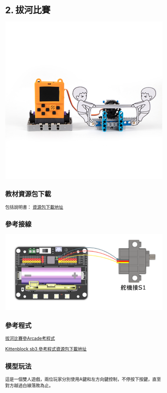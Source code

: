 # 2. 拔河比賽

![](../../images/tugofwar1.jpg)

## 教材資源包下載

包括說明書： [資源包下載地址](http://bit.ly/MeowbitCreatorKit_SH_ResourcsePack)

## 參考接線

![](../../images/tugofwar_wire.png)

## 參考程式

[拔河比賽參Arcade考程式](https://makecode.com/_hfm1J9JMs8EA)

[Kittenblock sb3 參考程式資源包下載地址](http://bit.ly/MeowbitCreatorKit_SH_ResourcsePack)

## 模型玩法

這是一個雙人遊戲，兩位玩家分別使用A鍵和左方向鍵控制，不停按下按鍵，直至對方越過白線落敗為止。